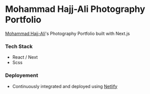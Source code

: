 # Mohammad Hajj-Ali Photography Portfolio

[Mohammad Hajj-Ali](https://www.linkedin.com/in/mohammed-el-haj-ali/)'s Photography Portfolio built with Next.js

### Tech Stack
- React / Next
- Scss

### Deployement
- Continuously integrated and deployed using [Netlify](https://www.netlify.com/)
